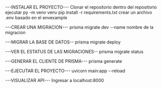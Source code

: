 ---INSTALAR EL PROYECTO---
Clonar el repositorio 
dentro del repositorio ejecutar
py -m venv venv
pip install -r requirements.txt
crear un archivo .env basado en el envexample


---CREAR UNA MIGRACION---
prisma migrate dev --name nombre de la migracion

---MIGRAR LA BASE DE DATOS--
prisma migrate deploy

---VER EL ESTATUS DE LAS MIGRACIONES--
prisma migrate status

---GENERAR EL CLIENTE DE PRISMA---
prisma generate


---EJECUTAR EL PROYECTO---
uvicorn main:app --reload

---VISUALIZAR API---
Ingresar a localhost:8000